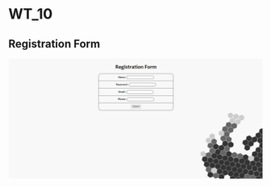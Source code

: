 # WT_10

## Registration Form

![Registration Form](https://raw.githubusercontent.com/Sanjay-009/imh/main/WT_10.png)
